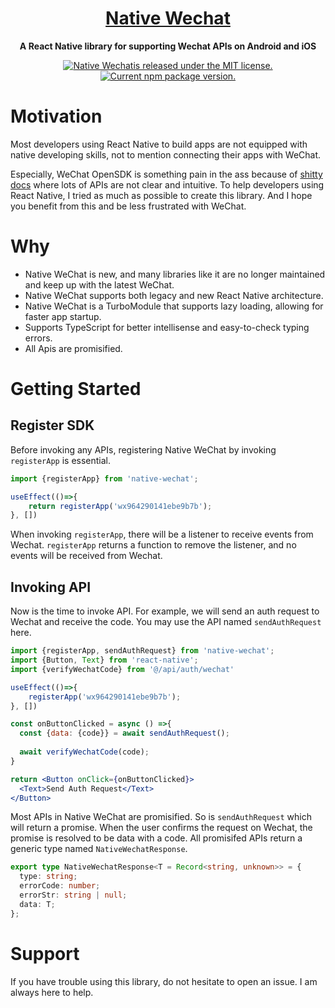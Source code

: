 <h1 align="center">
  <a href="https://native-wechat.hector.im/">
    Native Wechat
  </a>
</h1>

<p align="center">
  <strong>A React Native library for supporting Wechat APIs on Android and iOS</strong>
</p>

<p align="center">
  <a href="https://github.com/Hector-Chong/native-wechat/blob/HEAD/LICENSE">
    <img src="https://img.shields.io/badge/license-MIT-blue.svg" alt="Native Wechatis released under the MIT license." />
  </a>
  <a href="https://www.npmjs.org/package/native-wechat">
    <img src="https://img.shields.io/npm/v/native-wechat?color=brightgreen&label=npm%20package" alt="Current npm package version." />
  </a>
</p>

# Motivation

Most developers using React Native to build apps are not equipped with native developing skills, not to mention connecting their apps with WeChat.

Especially, WeChat OpenSDK is something pain in the ass because of [shitty docs](https://developers.weixin.qq.com/doc/oplatform/Mobile_App/Access_Guide/iOS.html) where lots of APIs are not clear and intuitive. To help developers using React Native, I tried as much as possible to create this library. And I hope you benefit from this and be less frustrated with WeChat.

# Why

- Native WeChat is new, and many libraries like it are no longer maintained and keep up with the latest WeChat.
- Native WeChat supports both legacy and new React Native architecture.
- Native WeChat is a TurboModule that supports lazy loading, allowing for faster app startup.
- Supports TypeScript for better intellisense and easy-to-check typing errors.
- All Apis are promisified.

# Getting Started

## Register SDK
Before invoking any APIs, registering Native WeChat by invoking `registerApp` is essential.

```typescript
import {registerApp} from 'native-wechat';

useEffect(()=>{
	return registerApp('wx964290141ebe9b7b');
}, [])
```

When invoking `registerApp`, there will be a listener to receive events from Wechat. `registerApp` returns a function to remove the listener, and no events will be received from Wechat.

## Invoking API

Now is the time to invoke API. For example, we will send an auth request to Wechat and receive the code. You may use the API named `sendAuthRequest` here.

```jsx
import {registerApp, sendAuthRequest} from 'native-wechat';
import {Button, Text} from 'react-native';
import {verifyWechatCode} from '@/api/auth/wechat'

useEffect(()=>{
	registerApp('wx964290141ebe9b7b');
}, [])

const onButtonClicked = async () =>{
  const {data: {code}} = await sendAuthRequest();
  
  await verifyWechatCode(code);
}

return <Button onClick={onButtonClicked}>
  <Text>Send Auth Request</Text>
</Button>
```

Most APIs in Native WeChat are promisified. So is `sendAuthRequest` which will return a promise. When the user confirms the request on Wechat, the promise is resolved to be data with a code. All promisifed APIs return a generic type named `NativeWechatResponse`.

```typescript
export type NativeWechatResponse<T = Record<string, unknown>> = {
  type: string;
  errorCode: number;
  errorStr: string | null;
  data: T;
};
```

# Support

If you have trouble using this library, do not hesitate to open an issue. I am always here to help.
